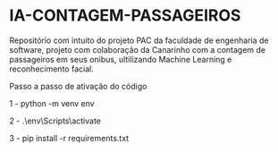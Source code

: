 # IA-CONTAGEM-PASSAGEIROS
Repositório com intuito do projeto PAC da faculdade de engenharia de software, projeto com colaboração da Canarinho com a contagem de passageiros em seus onibus, ultilizando Machine Learning e reconhecimento facial.


Passo a passo de ativação do código

1 - python -m venv env

2 - .\env\Scripts\activate 

3 - pip install -r requirements.txt